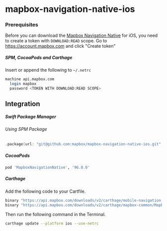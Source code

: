 # mapbox-navigation-native-ios

### Prerequisites

Before you can download the [Mapbox Navigation Native](https://github.com/mapbox/mapbox-navigation-native) for iOS, you need to create a token with `DOWNLOAD:READ` scope.
Go to https://account.mapbox.com and click "Create token"

##### SPM, CocoaPods and Carthage
Insert or append the following to `~/.netrc`

```bash
machine api.mapbox.com
  login mapbox
  password <TOKEN WITH DOWNLOAD:READ SCOPE>
```

## Integration

##### Swift Package Manager

###### Using SPM Package

```swift
.package(url: "git@github.com:mapbox/mapbox-navigation-native-ios.git", from: "96.0.0"),
```

##### CocoaPods

```ruby
pod 'MapboxNavigationNative', '96.0.0'
```

##### Carthage

Add the following code to your Cartfile.

```bash
binary "https://api.mapbox.com/downloads/v2/carthage/mobile-navigation-native/MapboxNavigationNative.json" == 96.0.0
binary "https://api.mapbox.com/downloads/v2/carthage/mapbox-common/MapboxCommon-ios.json" == 21.3.0-beta.2
```

Then run the following command in the Terminal.
```bash
carthage update --platform ios --use-netrc
```
